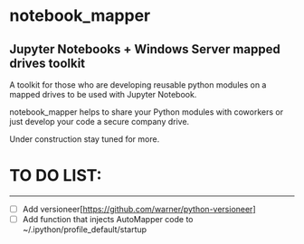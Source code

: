 # notebook_mapper

## Jupyter Notebooks + Windows Server mapped drives toolkit

A toolkit for those who are developing reusable python modules on a mapped drives to be used with Jupyter Notebook.

notebook_mapper helps to share your Python modules with coworkers or just develop your code a secure company drive.

Under construction stay tuned for more.

# TO DO LIST:
---
- [ ] Add versioneer[https://github.com/warner/python-versioneer]
- [ ] Add function that injects AutoMapper code to ~/.ipython/profile_default/startup
